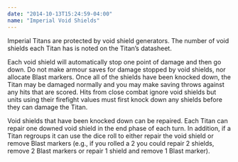 ```yaml
---
date: "2014-10-13T15:24:59-04:00"
name: "Imperial Void Shields"
---
```

Imperial Titans are protected by void shield generators. The number of void shields each Titan has is noted on the Titan&rsquo;s datasheet.

Each void shield will automatically stop one point of damage and then go down. Do not make armour saves for damage stopped by void shields, nor allocate Blast markers. Once all of the shields have been knocked down, the Titan may be damaged normally and you may make saving throws against any hits that are scored. Hits from close combat ignore void shields but units using their firefight values must first knock down any shields before they can damage the Titan.

Void shields that have been knocked down can be repaired. Each Titan can repair one downed void shield in the end phase of each turn. In addition, if a Titan regroups it can use the dice roll to either repair the void shield or remove Blast markers (e.g., if you rolled a 2 you could repair 2 shields, remove 2 Blast markers or repair 1 shield and remove 1 Blast marker).